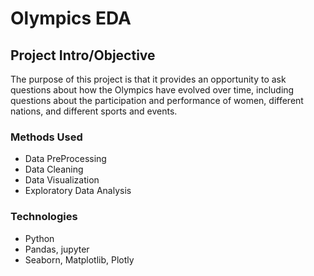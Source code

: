 # Olympics EDA

## Project Intro/Objective
The purpose of this project is that it provides an opportunity to ask questions about how the Olympics have evolved over time, including questions about the participation and performance of women, different nations, and different sports and events.

### Methods Used
* Data PreProcessing
* Data Cleaning
* Data Visualization
* Exploratory Data Analysis

### Technologies
* Python
* Pandas, jupyter
* Seaborn, Matplotlib, Plotly
